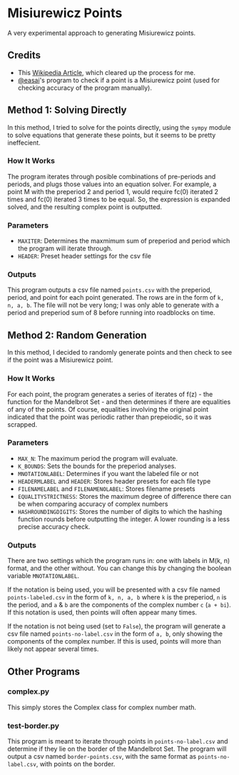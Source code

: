 # Misiurewicz Points
A very experimental approach to generating Misiurewicz points. 

## Credits
- This [Wikipedia Article](https://en.wikipedia.org/wiki/Misiurewicz_point), which cleared up the process for me.
- [@easai](https://github.com/easai/Misiurewicz)'s program to check if a point is a Misiurewicz point (used for checking accuracy of the program manually).

## Method 1: Solving Directly
In this method, I tried to solve for the points directly, using the `sympy` module to solve equations that generate these points, but it seems to be pretty ineffecient.

### How It Works 
The program iterates through posible combinations of pre-periods and periods, and plugs those values into an equation solver. For example, a point M with the preperiod 2 and period 1, would require fc(0) iterated 2 times and fc(0) iterated 3 times to be equal. So, the expression is expanded solved, and the resulting complex point is outputted.

### Parameters
- `MAXITER`: Determines the maxmimum sum of preperiod and period which the program will iterate through. 
- `HEADER`: Preset header settings for the csv file

### Outputs
This program outputs a csv file named `points.csv` with the preperiod, period, and point for each point generated. The rows are in the form of `k, n, a, b`. The file will not be very long; I was only able to generate with a period and preperiod sum of 8 before running into roadblocks on time.

## Method 2: Random Generation
In this method, I decided to randomly generate points and then check to see if the point was a Misiurewicz point. 

### How It Works
For each point, the program generates a series of iterates of f(z) - the function for the Mandelbrot Set - and then determines if there are equalities of any of the points. Of course, equalities involving the original point indicated that the point was periodic rather than prepeiodic, so it was scrapped. 

### Parameters
- `MAX_N`: The maximum period the program will evaluate.
- `K_BOUNDS`: Sets the bounds for the preperiod analyses.
- `MNOTATIONLABEL`: Determines if you want the labeled file or not
- `HEADERMLABEL` and `HEADER`: Stores header presets for each file type
- `FILENAMELABEL` and `FILENAMENOLABEL`: Stores filename presets
- `EQUALITYSTRICTNESS`: Stores the maximum degree of difference there can be when comparing accuracy of complex numbers
- `HASHROUNDINGDIGITS`: Stores the number of digits to which the hashing function rounds before outputting the integer. A lower rounding is a less precise accuracy check.

### Outputs
There are two settings which the program runs in: one with labels in M(k, n) format, and the other without. You can change this by changing the boolean variable `MNOTATIONLABEL`.

If the notation is being used, you will be presented with a csv file named `points-labeled.csv` in the form of `k, n, a, b` where `k` is the preperiod, `n` is the period, and `a` & `b` are the components of the complex number `c` (`a + bi`). If this notation is used, then points will often appear many times.

If the notation is not being used (set to `False`), the program will generate a csv file named `points-no-label.csv` in the form of `a, b`, only showing the components of the complex number. If this is used, points will more than likely not appear several times.

## Other Programs

### complex.py
This simply stores the Complex class for complex number math.

### test-border.py
This program is meant to iterate through points in `points-no-label.csv` and determine if they lie on the border of the Mandelbrot Set. The program will output a csv named `border-points.csv`, with the same format as `points-no-label.csv`, with points on the border.